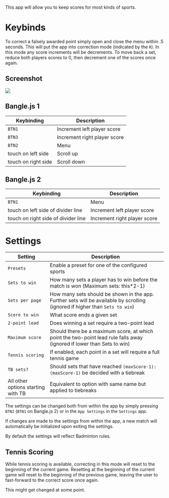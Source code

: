 This app will allow you to keep scores for most kinds of sports.

# Keybinds
To correct a falsely awarded point simply open and close the menu within .5 seconds. This will put the app into correction mode (indicated by the `R`).
In this mode any score increments will be decrements. To move back a set, reduce both players scores to 0, then decrement one of the scores once again.

## Screenshot
![](screenshot_score.png)

## Bangle.js 1
| Keybinding          | Description                  |
|---------------------|------------------------------|
| `BTN1`              | Increment left player score  |
| `BTN3`              | Increment right player score |
| `BTN2`              | Menu                         |
| touch on left side  | Scroll up                    |
| touch on right side | Scroll down                  |

## Bangle.js 2
| Keybinding                          | Description                  |
|-------------------------------------|------------------------------|
| `BTN1`                              | Menu                         |
| touch on left side of divider line  | Increment left player score  |
| touch on right side of divider line | Increment right player score |

# Settings
| Setting                            | Description                                                                                                                  |
|------------------------------------|------------------------------------------------------------------------------------------------------------------------------|
| `Presets`                          | Enable a preset for one of the configured sports                                                                             |
| `Sets to win`                      | How many sets a player has to win before the match is won (Maximum sets: this*2-1)                                           |
| `Sets per page`                    | How many sets should be shown in the app. Further sets will be available by scrolling (ignored if higher than `Sets to win`) |
| `Score to win`                     | What score ends a given set                                                                                                  |
| `2-point lead`                     | Does winning a set require a two-point lead                                                                                  |
| `Maximum score`                    | Should there be a maximum score, at which point the two-point lead rule falls away (ignored if lower than Sets to win)       |
| `Tennis scoring`                   | If enabled, each point in a set will require a full tennis game                                                              |
| `TB sets?`                         | Should sets that have reached `(maxScore-1):(maxScore-1)` be decided with a tiebreak                                         |
| All other options starting with TB | Equivalent to option with same name but applied to tiebreaks                                                                 |

The settings can be changed both from within the app by simply pressing `BTN2` (`BTN1` on Bangle.js 2) or in the `App Settings` in the `Settings` app.

If changes are made to the settings from within the app, a new match will automatically be initialized upon exiting the settings.

By default the settings will reflect Badminton rules.

## Tennis Scoring
While tennis scoring is available, correcting in this mode will reset to the beginning of the current game.
Resetting at the beginning of the current game will reset to the beginning of the previous game, leaving the user to fast-forward to the correct score once again.

This might get changed at some point.
